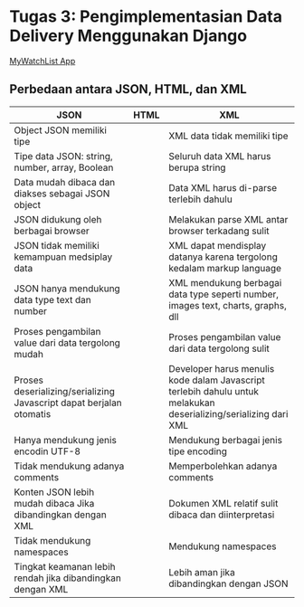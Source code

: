 # Tugas 3: Pengimplementasian Data Delivery Menggunakan Django

[MyWatchList App](https://pbp-tugas2.herokuapp.com/mywatchlist/)

## Perbedaan antara JSON, HTML, dan XML

JSON | HTML | XML
--- | --- | ---
Object JSON memiliki tipe | | XML data tidak memiliki tipe
Tipe data JSON: string, number, array, Boolean | | Seluruh data XML harus berupa string
Data mudah dibaca dan diakses sebagai JSON object | | Data XML harus di-parse terlebih dahulu
JSON didukung oleh berbagai browser | | Melakukan parse XML antar browser terkadang sulit
JSON tidak memiliki kemampuan medsiplay data | | XML dapat mendisplay datanya karena tergolong kedalam markup language
JSON hanya mendukung data type text dan number | | XML mendukung berbagai data type seperti number, images text, charts, graphs, dll
Proses pengambilan value dari data tergolong mudah | | Proses pengambilan value dari data tergolong sulit
Proses deserializing/serializing Javascript dapat berjalan otomatis | | Developer harus menulis kode dalam Javascript terlebih dahulu untuk melakukan deserializing/serializing dari XML
Hanya mendukung jenis encodin UTF-8 | | Mendukung berbagai jenis tipe encoding
Tidak mendukung adanya comments | | Memperbolehkan adanya comments
Konten JSON lebih mudah dibaca Jika dibandingkan dengan XML | | Dokumen XML relatif sulit dibaca dan diinterpretasi
Tidak mendukung namespaces | | Mendukung namespaces
Tingkat keamanan lebih rendah jika dibandingkan dengan XML | | Lebih aman jika dibandingkan dengan JSON
